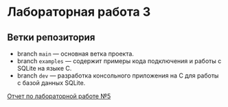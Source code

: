 # Лабораторная работа 3

## Ветки репозитория

- branch `main` — основная ветка проекта.
- branch `examples` — содержит примеры кода подключения и работы с SQLite на языке C.
- branch `dev` —  разработка консольного приложения на C для работы с базой данных SQLite.

[Отчет по лабораторной работе №5](https://docs.google.com/document/d/1TkfHec3O3-NiCjWhngvgbpzvHjVbe3z23OMJq_hFd3w/edit?tab=t.0)

